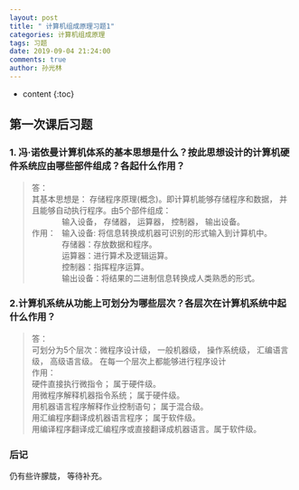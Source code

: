 ```yaml
---
layout: post
title: " 计算机组成原理习题1"
categories: 计算机组成原理
tags: 习题
date: 2019-09-04 21:24:00
comments: true
author: 孙光林
---
```


* content
{:toc}

第一次课后习题
---
### 1. 冯·诺依曼计算机体系的基本思想是什么？按此思想设计的计算机硬件系统应由哪些部件组成？各起什么作用？





> 答：  
其基本思想是： 存储程序原理(概念)。即计算机能够存储程序和数据， 并且能够自动执行程序。由5个部件组成： 
&ensp;&ensp;&ensp;&ensp;&ensp;&ensp;&ensp;  
&ensp;&ensp;&ensp;&ensp;&ensp;&ensp;&ensp;
输入设备， 存储器， 运算器， 控制器， 输出设备。  
作用： &ensp;输入设备: 将信息转换成机器可识别的形式输入到计算机中。  
&ensp;&ensp;&ensp;&ensp;&ensp;&ensp;&ensp;
存储器：存放数据和程序。  
&ensp;&ensp;&ensp;&ensp;&ensp;&ensp;&ensp;
运算器：进行算术及逻辑运算。  
&ensp;&ensp;&ensp;&ensp;&ensp;&ensp;&ensp;
控制器：指挥程序运算。  
&ensp;&ensp;&ensp;&ensp;&ensp;&ensp;&ensp;
输出设备：将结果的二进制信息转换成人类熟悉的形式。 

### 2.计算机系统从功能上可划分为哪些层次？各层次在计算机系统中起什么作用？

>答：  
可划分为5个层次：微程序设计级， 一般机器级， 操作系统级， 汇编语言级， 高级语言级。  在每一个层次上都能够进行程序设计  
作用：  
硬件直接执行微指令；  属于硬件级。  
用微程序解释机器指令系统；  属于硬件级。  
用机器语言程序解释作业控制语句；  属于混合级。  
用汇编程序翻译成机器语言程序；  属于软件级。  
用编译程序翻译成汇编程序或直接翻译成机器语言。属于软件级。

### 后记
仍有些许朦胧， 等待补充。 